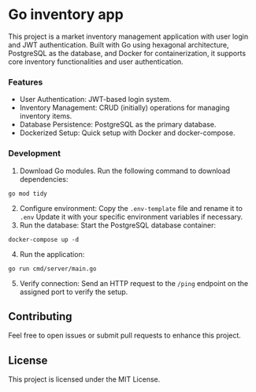 # Go inventory app

This project is a market inventory management application with user login and JWT authentication. Built with Go using hexagonal architecture, PostgreSQL as the database, and Docker for containerization, it supports core inventory functionalities and user authentication.

### Features
- User Authentication: JWT-based login system.
- Inventory Management: CRUD (initially) operations for managing inventory items.
- Database Persistence: PostgreSQL as the primary database.
- Dockerized Setup: Quick setup with Docker and docker-compose.

### Development
1. Download Go modules. Run the following command to download dependencies:

```
go mod tidy
```

2. Configure environment: Copy the ```.env-template``` file and rename it to ```.env``` Update it with your specific environment variables if necessary.
3. Run the database: Start the PostgreSQL database container:
```
docker-compose up -d
```
4. Run the application:
```
go run cmd/server/main.go
```
5. Verify connection: Send an HTTP request to the ```/ping``` endpoint on the assigned port to verify the setup.

## Contributing

Feel free to open issues or submit pull requests to enhance this project.

## License

This project is licensed under the MIT License.

